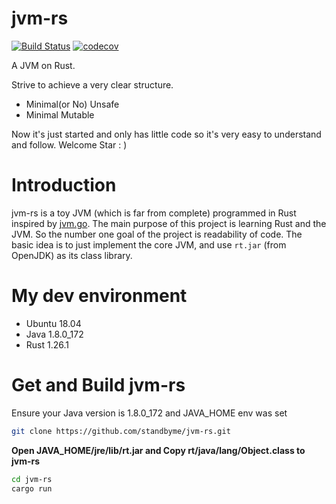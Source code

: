 # jvm-rs
[![Build Status](https://travis-ci.org/standbyme/jvm-rs.svg?branch=master)](https://travis-ci.org/standbyme/jvm-rs)
[![codecov](https://codecov.io/gh/standbyme/jvm-rs/branch/master/graph/badge.svg)](https://codecov.io/gh/standbyme/jvm-rs)

A JVM on Rust.

Strive to achieve a very clear structure.

- Minimal(or No) Unsafe
- Minimal Mutable

Now it's just started and only has little code so it's very easy to understand and follow.
Welcome Star : )

# Introduction
jvm-rs is a toy JVM (which is far from complete) programmed in Rust inspired by [jvm.go](https://github.com/zxh0/jvm.go). The main purpose of this project is learning Rust and the JVM. So the number one goal of the project is readability of code. The basic idea is to just implement the core JVM, and use `rt.jar` (from OpenJDK) as its class library.

# My dev environment
  * Ubuntu 18.04
  * Java 1.8.0_172
  * Rust 1.26.1

# Get and Build jvm-rs
Ensure your Java version is 1.8.0_172 and JAVA_HOME env was set
```sh
git clone https://github.com/standbyme/jvm-rs.git
```
**Open JAVA_HOME/jre/lib/rt.jar and Copy rt/java/lang/Object.class to jvm-rs**
```sh
cd jvm-rs
cargo run
```